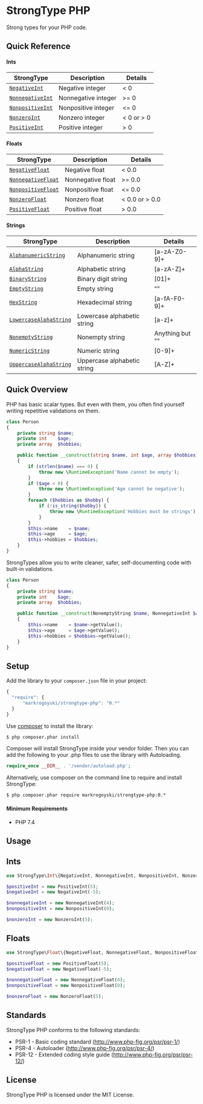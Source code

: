 # StrongType PHP

Strong types for your PHP code.


Quick Reference
-----------

#### Ints
| StrongType | Description | Details |
| ----------- | ----------- | ----------- |
| [`NegativeInt`](#Ints) | Negative integer| < 0 |
| [`NonnegativeInt`](#Ints) | Nonnegative integer| >= 0 |
| [`NonpositiveInt`](#Ints) | Nonpositive integer| <= 0 |
| [`NonzeroInt`](#Ints) | Nonzero integer| < 0 or > 0 |
| [`PositiveInt`](#Ints) | Positive integer| > 0 |

#### Floats
| StrongType | Description | Details |
| ----------- | ----------- | ----------- |
| [`NegativeFloat`](#Floats) | Negative float| < 0.0 |
| [`NonnegativeFloat`](#Floats) | Nonnegative float| >= 0.0 |
| [`NonpositiveFloat`](#Floats) | Nonpositive float| <= 0.0 |
| [`NonzeroFloat`](#Floats) | Nonzero float| < 0.0 or > 0.0 |
| [`PositiveFloat`](#Floats) | Positive float| > 0.0 |

#### Strings
| StrongType | Description | Details |
| ----------- | ----------- | ----------- |
| [`AlphanumericString`](#Strings) | Alphanumeric string | [a-zA-Z0-9]+ |
| [`AlphaString`](#Strings) | Alphabetic string| [a-zA-Z]+ |
| [`BinaryString`](#Strings) | Binary digit string | [01]+ |
| [`EmptyString`](#Strings) | Empty string | "" |
| [`HexString`](#Strings) | Hexadecimal string | [a-fA-F0-9]+ |
| [`LowercaseAlphaString`](#Strings) | Lowercase alphabetic string | [a-z]+ |
| [`NonemptyString`](#Strings) | Nonempty string | Anything but "" |
| [`NumericString`](#Strings) | Numeric string | [0-9]+ |
| [`UppercaseAlphaString`](#Strings) | Uppercase alphabetic string | [A-Z]+ |

Quick Overview
-----------
PHP has basic scalar types. But even with them, you often find yourself writing repetitive validations on them.

```php
class Person
{
    private string $name;
    private int    $age;
    private array  $hobbies;

    public function __construct(string $name, int $age, array $hobbies)
    {
        if (strlen($name) === 0) {
            throw new \RuntimeException('Name cannot be empty');
        }
        if ($age < 0) {
            throw new \RuntimeException('Age cannot be negative');
        }
        foreach ($hobbies as $hobby) {
            if (!is_string($hobby)) {
                throw new \RuntimeException('Hobbies must be strings');
            }
        }
        $this->name    = $name;
        $this->age     = $age;
        $this->hobbies = $hobbies;
    }
}
```

StrongTypes allow you to write cleaner, safer, self-documenting code with built-in validations.

```php
class Person
{
    private string $name;
    private int    $age;
    private array  $hobbies;

    public function __construct(NonemptyString $name, NonnegativeInt $age, ArrayOfStrings $hobbies)
    {
        $this->name    = $name->getValue();
        $this->age     = $age->getValue();
        $this->hobbies = $hobbies->getValue();
    }
}
```

Setup
-----

 Add the library to your `composer.json` file in your project:

```javascript
{
  "require": {
      "markrogoyski/strongtype-php": "0.*"
  }
}
```

Use [composer](http://getcomposer.org) to install the library:

```bash
$ php composer.phar install
```

Composer will install StrongType inside your vendor folder. Then you can add the following to your
.php files to use the library with Autoloading.

```php
require_once __DIR__ . '/vendor/autoload.php';
```

Alternatively, use composer on the command line to require and install StrongType:

```
$ php composer.phar require markrogoyski/strongtype-php:0.*
```

#### Minimum Requirements
 * PHP 7.4


Usage
-----


## Ints

```php
use StrongType\Int\{NegativeInt, NonnegativeInt, NonpositiveInt, NonzeroInt, PositiveInt};

$positiveInt = new PositiveInt(5);
$negativeInt = new NegativeInt(-5);

$nonnegativeInt = new NonnegativeInt(4);
$nonpositiveInt = new NonpositiveInt(0);

$nonzeroInt = new NonzeroInt(5);
```

## Floats

```php
use StrongType\Float\{NegativeFloat, NonnegativeFloat, NonpositiveFloat, NonzeroFloat, PositiveFloat};

$positiveFloat = new PositiveFloat(5);
$negativeFloat = new NegativeFloat(-5);

$nonnegativeFloat = new NonnegativeFloat(4);
$nonpositiveFloat = new NonpositiveFloat(0);

$nonzeroFloat = new NonzeroFloat(5);
```

Standards
---------

StrongType PHP conforms to the following standards:

 * PSR-1  - Basic coding standard (http://www.php-fig.org/psr/psr-1/)
 * PSR-4  - Autoloader (http://www.php-fig.org/psr/psr-4/)
 * PSR-12 - Extended coding style guide (http://www.php-fig.org/psr/psr-12/)

License
-------

StrongType PHP is licensed under the MIT License.